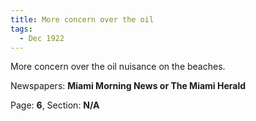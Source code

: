 ```yaml
---  
title: More concern over the oil  
tags:  
  - Dec 1922  
---  
```

  
More concern over the oil nuisance on the beaches.  
  
Newspapers: **Miami Morning News or The Miami Herald**  
  
Page: **6**, Section: **N/A** 
